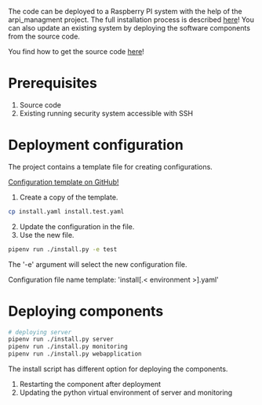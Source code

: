 
The code can be deployed to a Raspberry PI system with the help of the arpi_managment project.
The full installation process is described [here](installation.md)! You can also update an
existing system by deploying the software components from the source code.

You find how to get the source code [here](index.md#getting-the-code)!


# Prerequisites

1. Source code
2. Existing running security system accessible with SSH


# Deployment configuration

The project contains a template file for creating configurations.

[Configuration template on GitHub!](https://github.com/ArPIHomeSecurity/arpi_management/blob/master/install.yaml)


1. Create a copy of the template.
```bash
cp install.yaml install.test.yaml
```
2. Update the configuration in the file.
3. Use the new file.
```bash
pipenv run ./install.py -e test
```
The '-e' argument will select the new configuration file.

Configuration file name template: 'install[.< environment >].yaml'

# Deploying components

```bash
# deploying server
pipenv run ./install.py server
pipenv run ./install.py monitoring
pipenv run ./install.py webapplication
```

The install script has different option for deploying the components.

1. Restarting the component after deployment
2. Updating the python virtual environment of server and monitoring



